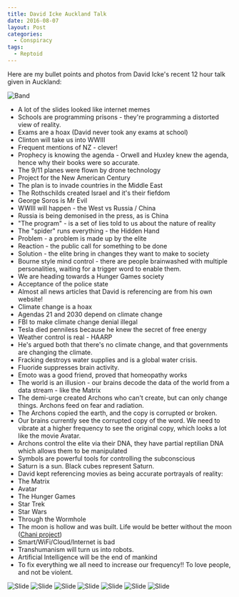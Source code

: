 ```yaml
---
title: David Icke Auckland Talk
date: 2016-08-07
layout: Post
categories:
  - Conspiracy
tags:
  - Reptoid
---
```


Here are my bullet points and photos from David Icke's recent 12 hour talk given in Auckland:

<!-- more -->

![Band](./IMG_9137.jpg)

- A lot of the slides looked like internet memes
- Schools are programming prisons - they're programming a distorted view of reality.
- Exams are a hoax (David never took any exams at school)
- Clinton will take us into WWIII
- Frequent mentions of NZ - clever!
- Prophecy is knowing the agenda - Orwell and Huxley knew the agenda, hence why their books were so accurate.
- The 9/11 planes were flown by drone technology
- Project for the New American Century
- The plan is to invade countries in the Middle East
- The Rothschilds created Israel and it's their fiefdom
- George Soros is Mr Evil
- WWIII will happen - the West vs Russia / China
- Russia is being demonised in the press, as is China
- "The program" - is a set of lies told to us about the nature of reality
- The "spider" runs everything - the Hidden Hand
- Problem - a problem is made up by the elite
- Reaction - the public call for something to be done
- Solution - the elite bring in changes they want to make to society
- Bourne style mind control - there are people brainwashed with multiple personalities, waiting for a trigger word to enable them.
- We are heading towards a Hunger Games society
- Acceptance of the police state
- Almost all news articles that David is referencing are from his own website!
- Climate change is a hoax
- Agendas 21 and 2030 depend on climate change
- FBI to make climate change denial illegal
- Tesla died penniless because he knew the secret of free energy
- Weather control is real - HAARP
- He's argued both that there's no climate change, and that governments are changing the climate.
- Fracking destroys water supplies and is a global water crisis.
- Fluoride suppresses brain activity.
- Emoto was a good friend, proved that homeopathy works
- The world is an illusion - our brains decode the data of the world from a data stream - like the Matrix
- The demi-urge created Archons who can't create, but can only change things. Archons feed on fear and radiation.
- The Archons copied the earth, and the copy is corrupted or broken.
- Our brains currently see the corrupted copy of the word. We need to vibrate at a higher frequency to see the original copy, which looks a lot like the movie Avatar.
- Archons control the elite via their DNA, they have partial reptilian DNA which allows them to be manipulated
- Symbols are powerful tools for controlling the subconscious
- Saturn is a sun. Black cubes represent Saturn.
- David kept referencing movies as being accurate portrayals of reality:
- The Matrix
- Avatar
- The Hunger Games
- Star Trek
- Star Wars
- Through the Wormhole
- The moon is hollow and was built. Life would be better without the moon ([Chani project](http://projectavalon.net/forum4/showthread.php?22693-The-CHANI-Project))
- Smart/WiFi/Cloud/Internet is bad
- Transhumanism will turn us into robots.
- Artificial Intelligence will be the end of mankind
- To fix everything we all need to increase our frequency!! To love people, and not be violent.

![Slide](./IMG_9141.jpg)
![Slide](./IMG_9142.jpg)
![Slide](./IMG_9145.jpg)
![Slide](./IMG_9168.jpg)
![Slide](./IMG_9174.jpg)
![Slide](./IMG_9180.jpg)
![Slide](./IMG_9195.jpg)
